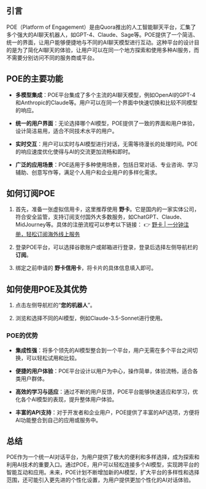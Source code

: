 ## 引言

POE（Platform of Engagement）是由Quora推出的人工智能聊天平台，汇集了多个强大的AI聊天机器人，如GPT-4、Claude、Sage等。POE提供了一个简洁、统一的界面，让用户能够便捷地与不同的AI聊天模型进行互动。这种平台的设计目的是为了简化AI聊天的体验，让用户可以在同一个地方探索和使用多种AI服务，而不需要分别访问不同的服务商或平台。

## POE的主要功能

- **多模型集成**：POE平台集成了多个主流的AI聊天模型，例如OpenAI的GPT-4和Anthropic的Claude等。用户可以在同一个界面中快速切换和比较不同模型的响应。
  
- **统一的用户界面**：无论选择哪个AI模型，POE提供了一致的界面和用户体验，设计简洁易用，适合不同技术水平的用户。

- **实时交互**：用户可以实时与AI模型进行对话，无需等待漫长的处理时间。POE的响应速度优化使得与AI的交流更加流畅和即时。

- **广泛的应用场景**：POE适用于多种使用场景，包括日常对话、专业咨询、学习辅助、创意写作等，满足个人用户和企业用户的多样化需求。

## 如何订阅POE

1. 首先，准备一张虚拟信用卡，这里推荐使用 **野卡**。它是国内的一家实体公司，符合安全监管，支持订阅支付国外大多数服务，如ChatGPT、Claude、MidJourney等。具体的注册流程可以参考以下链接：
   👉 [野卡 | 一分钟注册，轻松订阅海外线上服务](https://bit.ly/bewildcard)

2. 登录POE平台，可以选择谷歌账户或邮箱进行登录，登录后选择左侧导航栏的 **订阅**。

3. 绑定之前申请的 **野卡信用卡**，将卡片的具体信息填入即可。

## 如何使用POE及其优势

1. 点击左侧导航栏的“**您的机器人**”。

2. 浏览和选择不同的AI模型，例如Claude-3.5-Sonnet进行使用。

### POE的优势

- **集成性强**：将多个领先的AI模型整合到一个平台，用户无需在多个平台之间切换，可以轻松试用和比较。

- **便捷的用户体验**：POE平台设计以用户为中心，操作简单，体验流畅，适合各类用户群体。

- **高效的学习与适应**：通过不断的用户反馈，POE平台能够快速适应和学习，优化各个AI模型的表现，提升整体用户体验。

- **丰富的API支持**：对于开发者和企业用户，POE提供了丰富的API选项，方便将AI功能整合到自己的应用或服务中。

## 总结

POE作为一个统一AI对话平台，为用户提供了极大的便利和多样选择，成为探索和利用AI技术的重要入口。通过POE，用户可以轻松连接多个AI模型，实现跨平台的智能互动和应用。未来，POE计划不断增加新的AI模型，扩大平台的多样性和选择范围，还可能引入更先进的个性化设置，为用户提供更加个性化的AI对话体验。